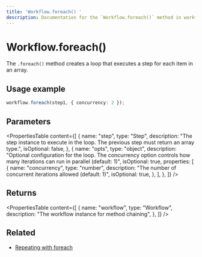 ```yaml
---
title: 'Workflow.foreach() '
description: Documentation for the `Workflow.foreach()` method in workflows, which creates a loop that executes a step for each item in an array.
---
```


# Workflow.foreach()

The `.foreach()` method creates a loop that executes a step for each item in an array.

## Usage example

```typescript copy
workflow.foreach(step1, { concurrency: 2 });
```

## Parameters

<PropertiesTable
content={[
{
name: "step",
type: "Step",
description:
"The step instance to execute in the loop. The previous step must return an array type.",
isOptional: false,
},
{
name: "opts",
type: "object",
description:
"Optional configuration for the loop. The concurrency option controls how many iterations can run in parallel (default: 1)",
isOptional: true,
properties: [
{
name: "concurrency",
type: "number",
description:
"The number of concurrent iterations allowed (default: 1)",
isOptional: true,
},
],
},
]}
/>

## Returns

<PropertiesTable
content={[
{
name: "workflow",
type: "Workflow",
description: "The workflow instance for method chaining",
},
]}
/>

## Related

- [Repeating with foreach](/docs/workflows/control-flow#repeating-with-foreach)
